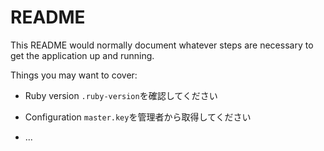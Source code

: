 # README

This README would normally document whatever steps are necessary to get the
application up and running.

Things you may want to cover:

* Ruby version
`.ruby-version`を確認してください

* Configuration
`master.key`を管理者から取得してください
* ...
